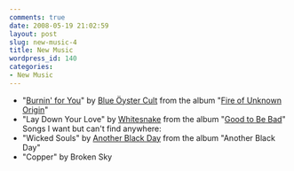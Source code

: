 ```yaml
---
comments: true
date: 2008-05-19 21:02:59
layout: post
slug: new-music-4
title: New Music
wordpress_id: 140
categories:
- New Music
---
```


  * "[Burnin' for You](http://en.wikipedia.org/wiki/Burnin'_for_You)" by [Blue Öyster Cult](http://en.wikipedia.org/wiki/Blue_%C3%96yster_Cult) from the album "[Fire of Unknown Origin](http://en.wikipedia.org/wiki/Fire_of_Unknown_Origin)"
  * "Lay Down Your Love" by [Whitesnake](http://en.wikipedia.org/wiki/Whitesnake) from the album "[Good to Be Bad](http://en.wikipedia.org/wiki/Good_to_Be_Bad)" Songs I want but can't find anywhere: 
  * "Wicked Souls" by [Another Black Day](http://en.wikipedia.org/wiki/Another_Black_Day) from the album "Another Black Day" 
  * "Copper" by Broken Sky
